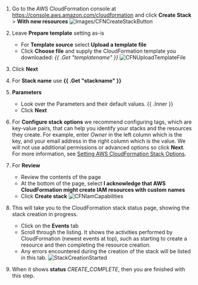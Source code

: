 <!--
     Inner: (between the tags) is used for the Parameters section
     templatename: filename for the CloudFormation template to use
          (you need to have instructed them to download/create this file PRIOR to these instructions)
     stackname: the stack name to use for the CloudFormation stack

     For Example usage see content/common/examples/useCreateNewCloudFormationStack.md
     If you do not use the Inner Variable, you MUST use a trailing "/"
-->

1. Go to the AWS CloudFormation console at <https://console.aws.amazon.com/cloudformation> and click **Create Stack** > **With new resources**
     ![Images/CFNCreateStackButton](/Common/images/CreateNewCloudFormationStack/CFNCreateStackButton.png)

1. Leave **Prepare template** setting as-is
      * For **Template source** select **Upload a template file**
      * Click **Choose file** and supply the CloudFormation template you downloaded: _{{ .Get "templatename" }}_
       ![CFNUploadTemplateFile](/Common/images/CreateNewCloudFormationStack/CFNUploadTemplateFile.png)

1. Click **Next**

1. For **Stack name** use **{{ .Get "stackname" }}**

1. **Parameters**
    * Look over the Parameters and their default values.
    {{ .Inner }}
    * Click **Next**

1. For **Configure stack options** we recommend configuring tags, which are key-value pairs, that can help you identify your stacks and the resources they create. For example, enter *Owner* in the left column which is the key, and your email address in the right column which is the value. We will not use additional permissions or advanced options so click **Next**. For more information, see [Setting AWS CloudFormation Stack Options](https://docs.aws.amazon.com/AWSCloudFormation/latest/UserGuide//cfn-console-add-tags.html).

1. For **Review**
    * Review the contents of the page
    * At the bottom of the page, select **I acknowledge that AWS CloudFormation might create IAM resources with custom names**
    * Click **Create stack**
     ![CFNIamCapabilities](/Common/images/CreateNewCloudFormationStack/CFNIamCapabilities.png)

1. This will take you to the CloudFormation stack status page, showing the stack creation in progress.  
    * Click on the **Events** tab
    * Scroll through the listing. It shows the activities performed by CloudFormation (newest events at top), such as starting to create a resource and then completing the resource creation.
    * Any errors encountered during the creation of the stack will be listed in this tab.
      ![StackCreationStarted](/Common/images/CreateNewCloudFormationStack/CFNStackInProgress.png)  

1. When it shows **status** _CREATE_COMPLETE_, then you are finished with this step.
